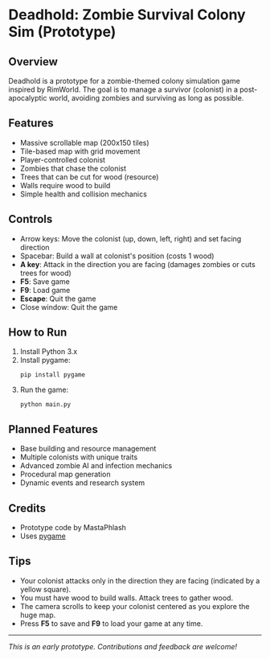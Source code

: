 # Deadhold: Zombie Survival Colony Sim (Prototype)

## Overview
Deadhold is a prototype for a zombie-themed colony simulation game inspired by RimWorld. The goal is to manage a survivor (colonist) in a post-apocalyptic world, avoiding zombies and surviving as long as possible.

## Features
- Massive scrollable map (200x150 tiles)
- Tile-based map with grid movement
- Player-controlled colonist
- Zombies that chase the colonist
- Trees that can be cut for wood (resource)
- Walls require wood to build
- Simple health and collision mechanics

## Controls
- Arrow keys: Move the colonist (up, down, left, right) and set facing direction
- Spacebar: Build a wall at colonist's position (costs 1 wood)
- **A key**: Attack in the direction you are facing (damages zombies or cuts trees for wood)
- **F5**: Save game
- **F9**: Load game
- **Escape**: Quit the game
- Close window: Quit the game

## How to Run
1. Install Python 3.x
2. Install pygame:
   ```
   pip install pygame
   ```
3. Run the game:
   ```
   python main.py
   ```

## Planned Features
- Base building and resource management
- Multiple colonists with unique traits
- Advanced zombie AI and infection mechanics
- Procedural map generation
- Dynamic events and research system

## Credits
- Prototype code by MastaPhlash
- Uses [pygame](https://www.pygame.org/)

## Tips
- Your colonist attacks only in the direction they are facing (indicated by a yellow square).
- You must have wood to build walls. Attack trees to gather wood.
- The camera scrolls to keep your colonist centered as you explore the huge map.
- Press **F5** to save and **F9** to load your game at any time.

---
*This is an early prototype. Contributions and feedback are welcome!*
